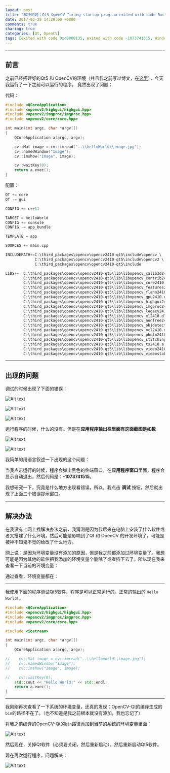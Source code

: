 ```yaml
---
layout: post
title: "解决问题：Qt5 OpenCV “uring startup program exited with code 0xc0000135”  “ exited with code -1073741515”"
date: 2017-02-28 14:29:00 +0800
comments: true
sharing: true
categories: [Qt, OpenCV]
tags: [exited with code 0xc0000135, exited with code -1073741515, Windows, Qt5, OpenCV, 环境变量]
---
```



----------

## 前言

之前已经搭建好的Qt5 和 OpenCV的环境（并且我之前写过博文，在[这里](http://blog.csdn.net/github_35160620/article/details/52364252)），今天我运行了一下之前可以运行的程序， 竟然出现了问题：

代码：

```cpp
#include <QCoreApplication>
#include <opencv2/highgui/highgui.hpp>
#include <opencv2/imgproc/imgproc.hpp>
#include <opencv2/core/core.hpp>

int main(int argc, char *argv[])
{
    QCoreApplication a(argc, argv);

    cv::Mat image = cv::imread("..\\helloWorld\\image.jpg");
    cv::namedWindow("Image");
    cv::imshow("Image", image);

    cv::waitKey(0);
    return a.exec();
}

```

配置：

```cpp
QT += core
QT -= gui

CONFIG += c++11

TARGET = helloWorld
CONFIG += console
CONFIG -= app_bundle

TEMPLATE = app

SOURCES += main.cpp

INCLUDEPATH+=C:\third_packages\opencv\opencv2410-qt5\include\opencv \
             C:\third_packages\opencv\opencv2410-qt5\include\opencv2 \
             C:\third_packages\opencv\opencv2410-qt5\include

LIBS+=  C:\third_packages\opencv\opencv2410-qt5\lib\libopencv_calib3d2410.dll.a \
        C:\third_packages\opencv\opencv2410-qt5\lib\libopencv_contrib2410.dll.a \
        C:\third_packages\opencv\opencv2410-qt5\lib\libopencv_core2410.dll.a \
        C:\third_packages\opencv\opencv2410-qt5\lib\libopencv_features2d2410.dll.a \
        C:\third_packages\opencv\opencv2410-qt5\lib\libopencv_flann2410.dll.a \
        C:\third_packages\opencv\opencv2410-qt5\lib\libopencv_gpu2410.dll.a \
        C:\third_packages\opencv\opencv2410-qt5\lib\libopencv_highgui2410.dll.a \
        C:\third_packages\opencv\opencv2410-qt5\lib\libopencv_imgproc2410.dll.a \
        C:\third_packages\opencv\opencv2410-qt5\lib\libopencv_legacy2410.dll.a \
        C:\third_packages\opencv\opencv2410-qt5\lib\libopencv_ml2410.dll.a \
        C:\third_packages\opencv\opencv2410-qt5\lib\libopencv_nonfree2410.dll.a \
        C:\third_packages\opencv\opencv2410-qt5\lib\libopencv_objdetect2410.dll.a \
        C:\third_packages\opencv\opencv2410-qt5\lib\libopencv_ocl2410.dll.a \
        C:\third_packages\opencv\opencv2410-qt5\lib\libopencv_photo2410.dll.a \
        C:\third_packages\opencv\opencv2410-qt5\lib\libopencv_stitching2410.dll.a \
        C:\third_packages\opencv\opencv2410-qt5\lib\libopencv_ts2410.a \
        C:\third_packages\opencv\opencv2410-qt5\lib\libopencv_video2410.dll.a \
        C:\third_packages\opencv\opencv2410-qt5\lib\libopencv_videostab2410.dll.a \

```

----------

##  出现的问题

调试的时候出现了下面的错误：

![Alt text](/images/2017-2-28-solve-qt-opencv-exited-with-code-0xc0000135--1073741515/1488257248592.png)

![Alt text](/images/2017-2-28-solve-qt-opencv-exited-with-code-0xc0000135--1073741515/1488257255314.png)

![Alt text](/images/2017-2-28-solve-qt-opencv-exited-with-code-0xc0000135--1073741515/1488257261932.png)

运行程序的时候，什么的没有。但是在**应用程序输出栏里面有这面截图是如数**

![Alt text](/images/2017-2-28-solve-qt-opencv-exited-with-code-0xc0000135--1073741515/1488257401005.png)

![Alt text](/images/2017-2-28-solve-qt-opencv-exited-with-code-0xc0000135--1073741515/1488257952750.png)


我简单的用语言叙述一下出现的这个问题：

当我点击运行的时候，程序会弹出黑色的终端窗口，在**应用程序窗口**里面，程序会显示自动退出，然后代码是：**-1073741515**。

我想研究一下，究竟是什么地方出现看错误，所以，我点击 **调试** 按钮，然后就出现了上面三个错误提示窗口。

----------


## 解决办法

在我没有上网上找解决办法之前，我猜测是因为我后来在电脑上安装了什么软件或者又搭建了什么环境，然后可能是影响到了Qt 和 OpenCV 的开发环境了，可能是被神不知鬼不觉的给改了什么地方。

网上说：是因为环境变量没有添加的原因，但是我之前都添加过环境变量了。我想可能是因为其他的软件把我添加的环境变量个删除了或者挤下去了。所以现在我来查看一下当前的环境变量：

通过查看，环境变量都在：


----------

我使用下面的程序测试Qt5软件。程序是可以正常运行的。正常的输出的 `Hello World!`。

```cpp
#include <QCoreApplication>
#include <opencv2/highgui/highgui.hpp>
#include <opencv2/imgproc/imgproc.hpp>
#include <opencv2/core/core.hpp>

#include <iostream>

int main(int argc, char *argv[])
{
    QCoreApplication a(argc, argv);

//    cv::Mat image = cv::imread("..\\helloWorld\\image.jpg");
//    cv::namedWindow("Image");
//    cv::imshow("Image", image);

//    cv::waitKey(0);
    std::cout << "Hello World!" << std::endl;
    return a.exec();
}
```


----------

我刚刚再次查看了一下系统的环境变量，还真的发现：OpenCV-Qt的编译生成的`bin`的路径不在了。（也不知道是我之前根本就没有添加，我也忘记了）

将我之前编译的OpenCV-Qt的`bin`路径添加到当前的系统的环境变量里面：

![Alt text](/images/2017-2-28-solve-qt-opencv-exited-with-code-0xc0000135--1073741515/1488262534186.png)


然后现在，关掉Qt软件（必须要关闭，然后重新启动）。然后重新启动Qt5软件。

现在再次运行程序，问题解决：

![Alt text](/images/2017-2-28-solve-qt-opencv-exited-with-code-0xc0000135--1073741515/1488262593875.png)


